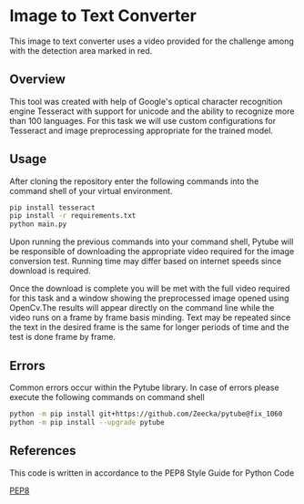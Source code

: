 # Image to Text Converter

This image to text converter uses a video provided for the challenge among with the detection area marked in red.

## Overview
This tool was created with help of Google's optical character recognition engine Tesseract with support for unicode and the ability to recognize more than 100 languages. For this task we will use custom configurations for Tesseract and image preprocessing appropriate for the trained model.


## Usage
After cloning the repository enter the following commands into the command shell of your virtual environment.

```bash
pip install tesseract
pip install -r requirements.txt
python main.py
```

Upon running the previous commands into your command shell, Pytube will be responsible of downloading the appropriate video required for the image conversion test. Running time may differ based on internet speeds since download is required.

Once the download is complete you will be met with the full video required for this task and a window showing the preprocessed image opened using OpenCv.The results will appear directly on the command line while the video runs on a frame by frame basis minding. Text may be repeated since the text in the desired frame is the same for longer periods of time and the test is done frame by frame.


## Errors
Common errors occur within the Pytube library. In case of errors please execute the following commands on command shell

```bash
python -m pip install git+https://github.com/Zeecka/pytube@fix_1060
python -m pip install --upgrade pytube
```


## References 
This code is written in accordance to the PEP8 Style Guide for Python Code

[PEP8](https://www.python.org/dev/peps/pep-0008/)
